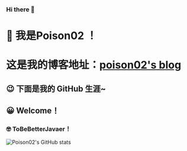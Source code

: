 ### Hi there 👋
# :star_struck: 我是Poison02 ！
# 这是我的博客地址：[poison02's blog](https://www.poison02.github.io)
## :wink: 下面是我的 GitHub 生涯~
## :grinning: Welcome！
### :nerd_face: ToBeBetterJavaer！ 
![Poison02's GitHub stats](https://github-readme-stats.vercel.app/api?username=Poison02&show_icons=true&theme=buefy)
